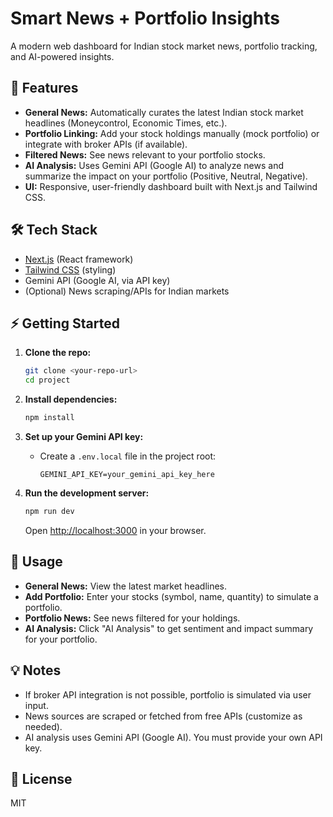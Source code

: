 # Smart News + Portfolio Insights

A modern web dashboard for Indian stock market news, portfolio tracking, and AI-powered insights.

## 🚀 Features
- **General News:** Automatically curates the latest Indian stock market headlines (Moneycontrol, Economic Times, etc.).
- **Portfolio Linking:** Add your stock holdings manually (mock portfolio) or integrate with broker APIs (if available).
- **Filtered News:** See news relevant to your portfolio stocks.
- **AI Analysis:** Uses Gemini API (Google AI) to analyze news and summarize the impact on your portfolio (Positive, Neutral, Negative).
- **UI:** Responsive, user-friendly dashboard built with Next.js and Tailwind CSS.

## 🛠️ Tech Stack
- [Next.js](https://nextjs.org/) (React framework)
- [Tailwind CSS](https://tailwindcss.com/) (styling)
- Gemini API (Google AI, via API key)
- (Optional) News scraping/APIs for Indian markets

## ⚡ Getting Started

1. **Clone the repo:**
   ```bash
   git clone <your-repo-url>
   cd project
   ```

2. **Install dependencies:**
   ```bash
   npm install
   ```

3. **Set up your Gemini API key:**
   - Create a `.env.local` file in the project root:
     ```env
     GEMINI_API_KEY=your_gemini_api_key_here
     ```

4. **Run the development server:**
   ```bash
   npm run dev
   ```
   Open [http://localhost:3000](http://localhost:3000) in your browser.

## 📝 Usage
- **General News:** View the latest market headlines.
- **Add Portfolio:** Enter your stocks (symbol, name, quantity) to simulate a portfolio.
- **Portfolio News:** See news filtered for your holdings.
- **AI Analysis:** Click "AI Analysis" to get sentiment and impact summary for your portfolio.

## 💡 Notes
- If broker API integration is not possible, portfolio is simulated via user input.
- News sources are scraped or fetched from free APIs (customize as needed).
- AI analysis uses Gemini API (Google AI). You must provide your own API key.

## 📄 License
MIT 
